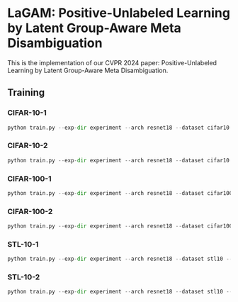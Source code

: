 # LaGAM: Positive-Unlabeled Learning by Latent Group-Aware Meta Disambiguation

This is the implementation of our CVPR 2024 paper: Positive-Unlabeled Learning by Latent Group-Aware Meta Disambiguation.

## Training
### CIFAR-10-1

```python
python train.py --exp-dir experiment --arch resnet18 --dataset cifar10 --positive_list 0,1,8,9 --warmup_epoch 20 --n_positive 1000 --n_valid 500 --num_cluster 5 --cont_cutoff --identifier classifier --knn_aug --num_neighbors 10 --epochs 400
```

### CIFAR-10-2

```python
python train.py --exp-dir experiment --arch resnet18 --dataset cifar10 --positive_list 0,1,8,9 --warmup_epoch 20 --n_positive 1000 --n_valid 500 --num_cluster 5 --cont_cutoff --identifier classifier --knn_aug --num_neighbors 10 --epochs 400 --reverse 1
```

### CIFAR-100-1

```python
python train.py --exp-dir experiment --arch resnet18 --dataset cifar100 --positive_list 18,19 --warmup_epoch 20 --n_positive 1000 --n_valid 500 --num_cluster 100 --cont_cutoff --identifier classifier --knn_aug --num_neighbors 10 --epochs 400
```

### CIFAR-100-2

```python
python train.py --exp-dir experiment --arch resnet18 --dataset cifar100 --positive_list 0,1,7,8,11,12,13,14,15,16 --warmup_epoch 20 --n_positive 1000 --n_valid 500 --num_cluster 100 --cont_cutoff --identifier classifier --knn_aug --num_neighbors 10 --epochs 400
```

### STL-10-1

```python
python train.py --exp-dir experiment --arch resnet18 --dataset stl10 --positive_list 0,2,3,8,9 --warmup_epoch 20 --n_positive 1000 --n_valid 500 --num_cluster 100 --cont_cutoff --identifier classifier --knn_aug --num_neighbors 10 --epochs 400
```

### STL-10-2

```python
python train.py --exp-dir experiment --arch resnet18 --dataset stl10 --positive_list 0,2,3,8,9 --warmup_epoch 20 --n_positive 1000 --n_valid 500 --num_cluster 100 --cont_cutoff --identifier classifier --knn_aug --num_neighbors 10 --epochs 400 --reverse 1
```

